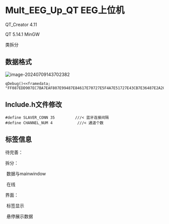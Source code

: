 # Mult_EEG_Up_QT EEG上位机

QT_Creator 4.11

QT 5.14.1 MinGW

类拆分



## 数据格式

![image-20240709143702382](C:\Users\Administrator\AppData\Roaming\Typora\typora-user-images\image-20240709143702382.png)





```
qDebug()<<framedata;  "FF087EDD907EC7BA7EAF807E99487E84617E70727E5F4A7E51727E43CB7E36487E2A2C7E22907E1BC47E18F27E158F7E123E7E14B87E19497E1C907E23737E2AEF7E36777E43AB7E50B07E5D4A20FEAA25000000BB"
```



## Include.h文件修改

```
#define SLAVER_CONN 35         ///< 蓝牙连接间隔
#define CHANNEL_NUM 4           ///< 通道个数
```
## 标签信息


待完善：

拆分：

​	数据与mainwindow

​	在线

界面：

​	标签显示

​	悬停展示数据

